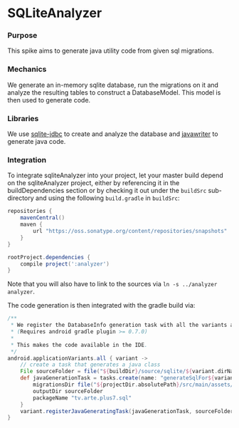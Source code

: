# SQLiteAnalyzer

### Purpose
This spike aims to generate java utility code from given sql migrations.

### Mechanics
We generate an in-memory sqlite database, run the migrations on it and analyze the resulting tables to construct a DatabaseModel.
This model is then used to generate code.

### Libraries
We use [sqlite-jdbc](https://bitbucket.org/xerial/sqlite-jdbc) to create and analyze the database and 
[javawriter](https://github.com/square/javawriter) to generate java code. 

### Integration
To integrate sqliteAnalyzer into your project, let your master build depend on the sqliteAnalyzer project, either by
referencing it in the buildDependencies section or by checking it out under the `buildSrc` sub-directory and using the
following `build.gradle` in `buildSrc`:

```groovy
repositories {
    mavenCentral()
    maven {
        url "https://oss.sonatype.org/content/repositories/snapshots"
    }
}

rootProject.dependencies {
    compile project(':analyzer')
}
```
Note that you will also have to link to the sources via `ln -s ../analyzer analyzer`.

The code generation is then integrated with the gradle build via:

```groovy
/**
 * We register the DatabaseInfo generation task with all the variants as a java-generational task.
 * (Requires android gradle plugin >= 0.7.0)
 *
 * This makes the code available in the IDE.
 */
android.applicationVariants.all { variant ->
    // create a task that generates a java class
    File sourceFolder = file("${buildDir}/source/sqlite/${variant.dirName}")
    def javaGenerationTask = tasks.create(name: "generateSqlFor${variant.name.capitalize()}", type: tv.arte.plus7.sql.GenerateDatabaseInfo) {
        migrationsDir file("${projectDir.absolutePath}/src/main/assets/migrations")
        outputDir sourceFolder
        packageName "tv.arte.plus7.sql"
    }
    variant.registerJavaGeneratingTask(javaGenerationTask, sourceFolder)
}
```
